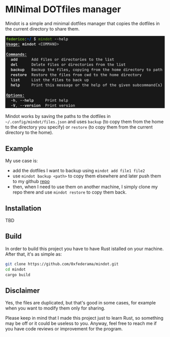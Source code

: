 # MINimal DOTfiles manager

Mindot is a simple and minimal dotfiles manager that copies the dotfiles in the current directory to share them.

![mindot-help](./media/mindot-help.png)

Mindot works by saving the paths to the dotfiles in `~/.config/mindot/files.json` and uses `backup` (to copy them from the home to the directory you specify) or `restore` (to copy them from the current directory to the home).

## Example
My use case is: 
- add the dotfiles I want to backup using `mindot add file1 file2`
- use `mindot backup <path>` to copy them elsewhere and later push them to my github [repo](https://github.com/0xfederama/dotfiles)
- then, when I need to use them on another machine, I simply clone my repo there and use `mindot restore` to copy them back.

## Installation
TBD

## Build
In order to build this project you have to have Rust istalled on your machine. After that, it's as simple as:
```bash
git clone https://github.com/0xfederama/mindot.git
cd mindot
cargo build
```

## Disclaimer
Yes, the files are duplicated, but that's good in some cases, for example when you want to modify them only for sharing.

Please keep in mind that I made this project just to learn Rust, so something may be off or it could be useless to you. Anyway, feel free to reach me if you have code reviews or improvement for the program.
